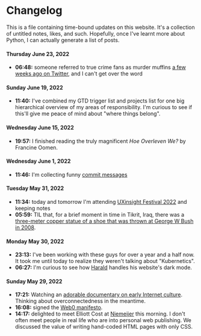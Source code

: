 ---
---

# Changelog
This is a file containing time-bound updates on this website. It's a collection of untitled notes, likes, and such. Hopefully, once I've learnt more about Python, I can actually generate a list of posts.

#### Thursday June 23, 2022
- **06:48:** someone referred to true crime fans as murder muffins [a few weeks ago on Twitter](https://twitter.com/randyshart/status/1533898248674750464), and I can't get over the word

#### Sunday June 19, 2022
- **11:40:** I've combined my GTD trigger list and projects list for one big hierarchical overview of my areas of responsibility. I'm curious to see if this'll give me peace of mind about "where things belong".

#### Wednesday June 15, 2022
- **19:57:** I finished reading the truly magnificent _Hoe Overleven We?_ by Francine Oomen. 

#### Wednesday June 1, 2022
- **11:46:** I'm collecting funny [commit messages](commit-messages)

#### Tuesday May 31, 2022
- **11:34:** today and tomorrow I'm attending [UXinsight Festival 2022](uxinsight-festival-2022) and keeping notes
- **05:59:** TIL that, for a brief moment in time in Tikrit, Iraq, there was a [three-meter copper statue of a shoe that was thrown at George W Bush in 2008](https://en.m.wikipedia.org/wiki/Bush_shoeing_incident). 

#### Monday May 30, 2022
- **23:13:** I've been working with these guys for over a year and a half now. It took me until today to realize they weren't talking about "Kubernetics".
- **06:27:** I'm curious to see how [Harald](https://volse.net/~haraldei/) handles his website's dark mode. 

#### Sunday May 29, 2022
- **17:21:** Watching an [adorable documentary on early Internet culture](https://youtu.be/PuAbCgGpeog). Thinking about overconnectedness in the meantime. 
-  **16:08:** signed the [Web0 manifesto](https://web0.small-web.org/#zinzy-waleson).
- **14:17:** delighted to meet Elliott Cost at [Niemeijer](/niemeijer) this morning. I don't often meet people in real life who are into personal web publishing. We discussed the value of writing hand-coded HTML pages with only CSS.